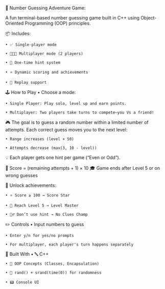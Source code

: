 🎯 Number Guessing Adventure Game:

A fun terminal-based number guessing game built in C++ using Object-Oriented Programming (OOP) principles.

📦 Includes:

	• ✅ Single-player mode

	• 🧑🤝🧑 Multiplayer mode (2 players)

	• 🧠 One-time hint system

	• ⭐ Dynamic scoring and achievements

	• 🔁 Replay support

🕹️ How to Play
	• Choose a mode:

	• Single Player: Play solo, level up and earn points.

	• Multiplayer: Two players take turns to compete—you Vs a friend!

🎮 The goal is to guess a random number within a limited number of attempts. Each correct guess moves you to the next level:

	• Range increases (level × 50)

	• Attempts decrease (max(3, 10 - level))

💡 Each player gets one hint per game (“Even or Odd”).

🎯 Score = (remaining attempts + 1) × 10
🎓 Game ends after Level 5 or on wrong guesses

🏅 Unlock achievements:

	• ⭐ Score ≥ 100 → Score Star

	• 🥇 Reach Level 5 → Level Master

	• 🙅♂️ Don’t use hint → No Clues Champ

✏️ Controls
	• Input numbers to guess

	• Enter y/n for yes/no prompts

	• For multiplayer, each player's turn happens separately

🧱 Built With
	• 🔤 C++

	• 🧠 OOP Concepts (Classes, Encapsulation)

	• 🎲 rand() + srand(time(0)) for randomness

	• 📟 Console UI
